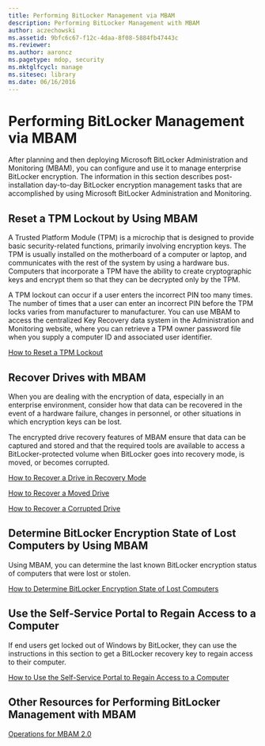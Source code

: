 ```yaml
---
title: Performing BitLocker Management via MBAM
description: Performing BitLocker Management with MBAM
author: aczechowski
ms.assetid: 9bfc6c67-f12c-4daa-8f08-5884fb47443c
ms.reviewer:
ms.author: aaroncz
ms.pagetype: mdop, security
ms.mktglfcycl: manage
ms.sitesec: library
ms.date: 06/16/2016
---
```



# Performing BitLocker Management via MBAM


After planning and then deploying Microsoft BitLocker Administration and Monitoring (MBAM), you can configure and use it to manage enterprise BitLocker encryption. The information in this section describes post-installation day-to-day BitLocker encryption management tasks that are accomplished by using Microsoft BitLocker Administration and Monitoring.

## Reset a TPM Lockout by Using MBAM


A Trusted Platform Module (TPM) is a microchip that is designed to provide basic security-related functions, primarily involving encryption keys. The TPM is usually installed on the motherboard of a computer or laptop, and communicates with the rest of the system by using a hardware bus. Computers that incorporate a TPM have the ability to create cryptographic keys and encrypt them so that they can be decrypted only by the TPM.

A TPM lockout can occur if a user enters the incorrect PIN too many times. The number of times that a user can enter an incorrect PIN before the TPM locks varies from manufacturer to manufacturer. You can use MBAM to access the centralized Key Recovery data system in the Administration and Monitoring website, where you can retrieve a TPM owner password file when you supply a computer ID and associated user identifier.

[How to Reset a TPM Lockout](how-to-reset-a-tpm-lockout-mbam-2.md)

## Recover Drives with MBAM


When you are dealing with the encryption of data, especially in an enterprise environment, consider how that data can be recovered in the event of a hardware failure, changes in personnel, or other situations in which encryption keys can be lost.

The encrypted drive recovery features of MBAM ensure that data can be captured and stored and that the required tools are available to access a BitLocker-protected volume when BitLocker goes into recovery mode, is moved, or becomes corrupted.

[How to Recover a Drive in Recovery Mode](how-to-recover-a-drive-in-recovery-mode-mbam-2.md)

[How to Recover a Moved Drive](how-to-recover-a-moved-drive-mbam-2.md)

[How to Recover a Corrupted Drive](how-to-recover-a-corrupted-drive-mbam-2.md)

## Determine BitLocker Encryption State of Lost Computers by Using MBAM


Using MBAM, you can determine the last known BitLocker encryption status of computers that were lost or stolen.

[How to Determine BitLocker Encryption State of Lost Computers](how-to-determine-bitlocker-encryption-state-of-lost-computers-mbam-2.md)

## Use the Self-Service Portal to Regain Access to a Computer


If end users get locked out of Windows by BitLocker, they can use the instructions in this section to get a BitLocker recovery key to regain access to their computer.

[How to Use the Self-Service Portal to Regain Access to a Computer](how-to-use-the-self-service-portal-to-regain-access-to-a-computer.md)

## Other Resources for Performing BitLocker Management with MBAM


[Operations for MBAM 2.0](operations-for-mbam-20-mbam-2.md)

 

 





